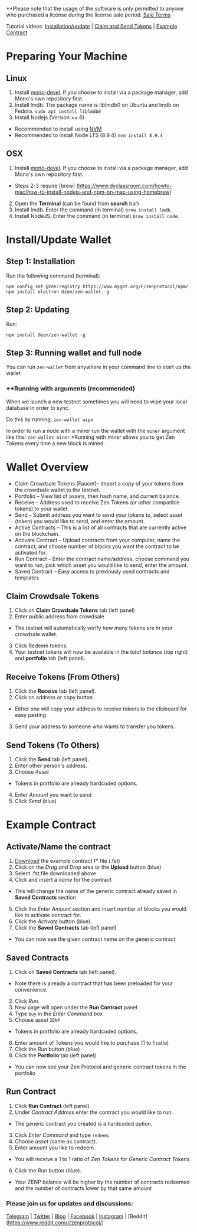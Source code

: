 **Please note that the usage of the software is only permitted to anyone who purchased a license during the license sale period. [Sale Terms](https://www.zenprotocol.com/legal/zen_protocol_token_sale_agreement.pdf)


Tutorial videos:
[Installation/update](https://www.youtube.com/watch?v=tYtMcELj3T0) | [Claim and Send Tokens](https://www.youtube.com/watch?v=gHU3xg_5Dr8) | [Example Contract](https://www.youtube.com/watch?v=-fS0sxr2Aog&feature=youtu.be)

# Preparing Your Machine


## Linux

1. Install [mono-devel](http://www.mono-project.com/download). If you choose to install via a package manager, add Mono's own repository first.
2. Install lmdb. The package name is liblmdb0 on Ubuntu and lmdb on Fedora. `sudo apt install liblmdb0`
3. Install Nodejs (Version >= 6)
- Recommended to install using [NVM](https://github.com/creationix/nvm#installation)
- Recommended to install Node LTS (8.9.4) `nvm install 8.9.4`


## OSX

1. Install [mono-devel](http://www.mono-project.com/download). If you choose to install via a package manager, add Mono's own repository first.
* Steps 2-3 require [brew] (https://www.dyclassroom.com/howto-mac/how-to-install-nodejs-and-npm-on-mac-using-homebrew)
2. Open the **Terminal** (can be found from **search** bar)
3. Install lmdb. Enter the command (in terminal) `brew install lmdb`.
4. Install NodeJS. Enter the command (in terminal) `brew install node`.


# Install/Update Wallet

## Step 1: Installation

Run the following command (terminal):
```
npm config set @zen:registry https://www.myget.org/F/zenprotocol/npm/
npm install electron @zen/zen-wallet -g
```

## Step 2: Updating

Run:
```
npm install @zen/zen-wallet -g
```

## Step 3: Running wallet and full node

You can run `zen-wallet` from anywhere in your command line to start  up the wallet

### **Running with arguments (recommended)
When we launch a new testnet sometimes you will need to wipe your local database in order to sync.

Do this by running: `zen-wallet wipe`

In order to run a node with a miner run the wallet with the `miner` argument like this: `zen-wallet miner`
*Running with miner allows you to get Zen Tokens every time a new block is mined.

# Wallet Overview

* Claim Crowdsale Tokens (Faucet)- Import a copy of your tokens from the crowdsale wallet to the testnet.
* Portfolio – View list of assets, their hash name, and current balance.
* Receive – Address used to receive Zen Tokens (or other compatible tokens) to your wallet
* Send – Submit address you want to send your tokens to, select asset (token) you would like to send, and enter the amount.
* Active Contracts – This is a list of all contracts that are currently active on the blockchain.
* Activate Contract – Upload contracts from your computer, name the contract, and choose number of blocks you want the contract to be activated for.
* Run Contract – Enter the contract name/address, choose command you want to run, pick which asset you would like to send, enter the amount.
* Saved Contract – Easy access to previously used contracts and templates

## Claim Crowdsale Tokens
1. Click on **Claim Crowdsale Tokens** tab (left panel)
2. Enter public address from crowdsale
* The testnet will automatically verify how many tokens are in your crowdsale wallet.
3. Click Redeem tokens.
4. Your testnet tokens will now be available in the *total balance* (top right) and **portfolio** tab (left panel).


## Receive Tokens (From Others)
1. Click the **Receive** tab (left panel).
2. Click on address or copy button
* Either one will copy your address to receive tokens to the clipboard for easy pasting
3. Send your address to someone who wants to transfer you tokens.

## Send Tokens (To Others)
1. Click the **Send** tab (left panel).
2. Enter other person's address.
3. Choose *Asset*
* Tokens in portfolio are already hardcoded options.
4. Enter *Amount* you want to send
5. Click *Send* (blue)


# Example Contract

## Activate/Name the contract
1. [Download](https://gist.github.com/anonymous/354d2622af0452c19b66908a898aa3be) the example contract f* file (.fst)
2. Click on the *Drag and Drop* area or the **Upload** button (blue)
3. Select .fst file downloaded above
4. Click and insert a *name* for the contract
* This will change the name of the generic contract already saved in **Saved Contracts** section
5. Click the *Enter Amount* section and insert number of blocks you would like to activate contract for.
6. Click the *Activate* button (blue).
7. Click the **Saved Contracts** tab (left panel)
* You can now see the given contract name on the generic contract

## Saved Contracts
1. Click on **Saved Contracts** tab (left panel).
* Note there is already a contract that has been preloaded for your convenience.
2. Click *Run*.
3. New page will open under the **Run Contract** panel
4. Type `buy` in the *Enter Command* box
5. Choose asset `ZENP`
* Tokens in portfolio are already hardcoded options.
6. Enter amount of Tokens you would like to purchase (1 to 1 ratio)
7. Click the *Run* button (blue)
8. Click the **Portfolio** tab (left panel)
* You can now see your Zen Protocol and generic contract tokens in the portfolio

## Run Contract
1. Click **Run Contract** (left panel).
2. Under *Contract Address* enter the contract you would like to run.
* The generic contract you created is a hardcoded option.
3. Click *Enter Command* and type `redeem`.
4. Choose *asset* (same as contract).
5. Enter amount you like to redeem.
* You will receive a 1 to 1 ratio of *Zen Tokens* for *Generic Contract Tokens*.
6. Click the *Run* button (blue).
* Your ZENP balance will be higher by the number of contracts redeemed and the number of contracts lower by that same amount

### Please join us for updates and discussions:

[Telegram](https://t.me/zenprotocol) | [Twitter](https://twitter.com/zen_protocol) | [Blog](https://blog.zenprotocol.com/) | [Facebook](https://www.facebook.com/thezenprotocol) | [Instagram](https://www.instagram.com/zenprotocol/) | [Reddit] (https://www.reddit.com/r/zenprotocol/)
